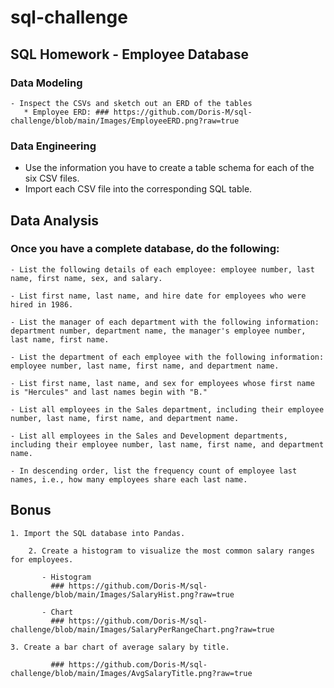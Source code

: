 # sql-challenge

## SQL Homework - Employee Database

### Data Modeling
    - Inspect the CSVs and sketch out an ERD of the tables
       * Employee ERD: ### https://github.com/Doris-M/sql-challenge/blob/main/Images/EmployeeERD.png?raw=true
   

### Data Engineering
  - Use the information you have to create a table schema for each of the six CSV files. 
  - Import each CSV file into the corresponding SQL table.


## Data Analysis

### Once you have a complete database, do the following:

    - List the following details of each employee: employee number, last name, first name, sex, and salary.

    - List first name, last name, and hire date for employees who were hired in 1986.

    - List the manager of each department with the following information: department number, department name, the manager's employee number, last name, first name.

    - List the department of each employee with the following information: employee number, last name, first name, and department name.

    - List first name, last name, and sex for employees whose first name is "Hercules" and last names begin with "B."

    - List all employees in the Sales department, including their employee number, last name, first name, and department name.

    - List all employees in the Sales and Development departments, including their employee number, last name, first name, and department name.

    - In descending order, list the frequency count of employee last names, i.e., how many employees share each last name.


## Bonus

	1. Import the SQL database into Pandas.

        2. Create a histogram to visualize the most common salary ranges for employees.
           
           - Histogram
             ### https://github.com/Doris-M/sql-challenge/blob/main/Images/SalaryHist.png?raw=true

           - Chart       
             ### https://github.com/Doris-M/sql-challenge/blob/main/Images/SalaryPerRangeChart.png?raw=true

	3. Create a bar chart of average salary by title.

             ### https://github.com/Doris-M/sql-challenge/blob/main/Images/AvgSalaryTitle.png?raw=true   
        

